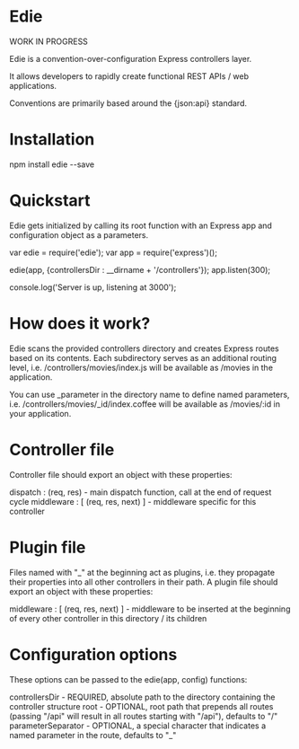 Edie
====

WORK IN PROGRESS

Edie is a convention-over-configuration Express controllers layer.

It allows developers to rapidly create functional REST APIs / web applications.

Conventions are primarily based around the {json:api} standard.

Installation
====

npm install edie --save

Quickstart
====

Edie gets initialized by calling its root function with an Express app and configuration object as a parameters.

var edie = require('edie');
var app = require('express')();

edie(app, {controllersDir : __dirname + '/controllers'});
app.listen(300);

console.log('Server is up, listening at 3000');

How does it work?
====

Edie scans the provided controllers directory and creates Express routes based on its contents. Each subdirectory serves as an additional routing level, i.e. /controllers/movies/index.js will be available as /movies in the application.

You can use _parameter in the directory name to define named parameters, i.e. /controllers/movies/_id/index.coffee will be available as /movies/:id in your application.

Controller file
====

Controller file should export an object with these properties:

dispatch : (req, res) - main dispatch function, call at the end of request cycle
middleware : [ (req, res, next) ] - middleware specific for this controller

Plugin file
====

Files named with "_" at the beginning act as plugins, i.e. they propagate their properties into all other controllers in their path. A plugin file should export an object with these properties:

middleware : [ (req, res, next) ] - middleware to be inserted at the beginning of every other controller in this directory / its children

Configuration options
====

These options can be passed to the edie(app, config) functions:

controllersDir - REQUIRED, absolute path to the directory containing the controller structure
root - OPTIONAL, root path that prepends all routes (passing "/api" will result in all routes starting with "/api"), defaults to "/"
parameterSeparator - OPTIONAL, a special character that indicates a named parameter in the route, defaults to "_"

